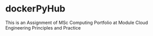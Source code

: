 # dockerPyHub
This is an Assignment of MSc Computing Portfolio at Module Cloud Engineering Principles and Practice
